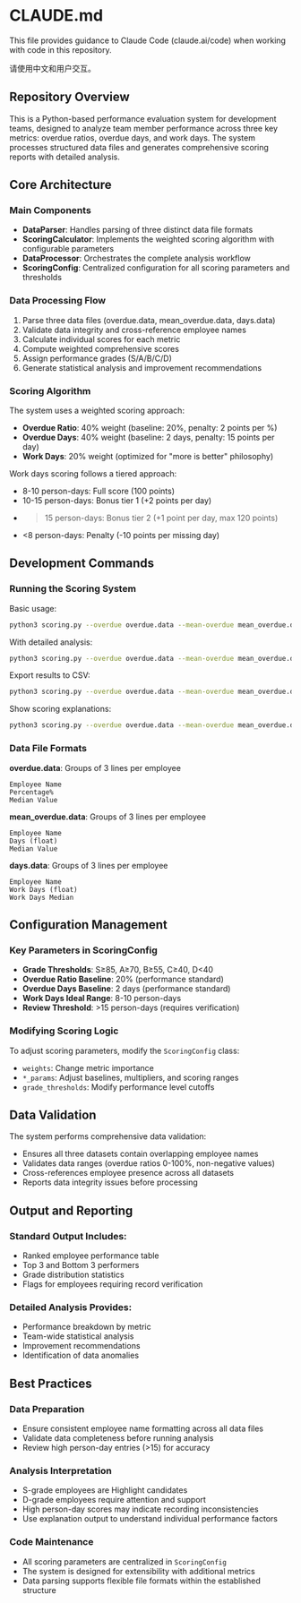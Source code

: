 # CLAUDE.md

This file provides guidance to Claude Code (claude.ai/code) when working with code in this repository.

请使用中文和用户交互。

## Repository Overview

This is a Python-based performance evaluation system for development teams, designed to analyze team member performance across three key metrics: overdue ratios, overdue days, and work days. The system processes structured data files and generates comprehensive scoring reports with detailed analysis.

## Core Architecture

### Main Components

- **DataParser**: Handles parsing of three distinct data file formats
- **ScoringCalculator**: Implements the weighted scoring algorithm with configurable parameters
- **DataProcessor**: Orchestrates the complete analysis workflow
- **ScoringConfig**: Centralized configuration for all scoring parameters and thresholds

### Data Processing Flow

1. Parse three data files (overdue.data, mean_overdue.data, days.data)
2. Validate data integrity and cross-reference employee names
3. Calculate individual scores for each metric
4. Compute weighted comprehensive scores
5. Assign performance grades (S/A/B/C/D)
6. Generate statistical analysis and improvement recommendations

### Scoring Algorithm

The system uses a weighted scoring approach:
- **Overdue Ratio**: 40% weight (baseline: 20%, penalty: 2 points per %)
- **Overdue Days**: 40% weight (baseline: 2 days, penalty: 15 points per day)
- **Work Days**: 20% weight (optimized for "more is better" philosophy)

Work days scoring follows a tiered approach:
- 8-10 person-days: Full score (100 points)
- 10-15 person-days: Bonus tier 1 (+2 points per day)
- >15 person-days: Bonus tier 2 (+1 point per day, max 120 points)
- <8 person-days: Penalty (-10 points per missing day)

## Development Commands

### Running the Scoring System

Basic usage:
```bash
python3 scoring.py --overdue overdue.data --mean-overdue mean_overdue.data --days days.data
```

With detailed analysis:
```bash
python3 scoring.py --overdue overdue.data --mean-overdue mean_overdue.data --days days.data --detailed
```

Export results to CSV:
```bash
python3 scoring.py --overdue overdue.data --mean-overdue mean_overdue.data --days days.data --output results.csv
```

Show scoring explanations:
```bash
python3 scoring.py --overdue overdue.data --mean-overdue mean_overdue.data --days days.data --explain
```

### Data File Formats

**overdue.data**: Groups of 3 lines per employee
```
Employee Name
Percentage%
Median Value
```

**mean_overdue.data**: Groups of 3 lines per employee
```
Employee Name
Days (float)
Median Value
```

**days.data**: Groups of 3 lines per employee
```
Employee Name
Work Days (float)
Work Days Median
```

## Configuration Management

### Key Parameters in ScoringConfig

- **Grade Thresholds**: S≥85, A≥70, B≥55, C≥40, D<40
- **Overdue Ratio Baseline**: 20% (performance standard)
- **Overdue Days Baseline**: 2 days (performance standard)
- **Work Days Ideal Range**: 8-10 person-days
- **Review Threshold**: >15 person-days (requires verification)

### Modifying Scoring Logic

To adjust scoring parameters, modify the `ScoringConfig` class:
- `weights`: Change metric importance
- `*_params`: Adjust baselines, multipliers, and scoring ranges
- `grade_thresholds`: Modify performance level cutoffs

## Data Validation

The system performs comprehensive data validation:
- Ensures all three datasets contain overlapping employee names
- Validates data ranges (overdue ratios 0-100%, non-negative values)
- Cross-references employee presence across all datasets
- Reports data integrity issues before processing

## Output and Reporting

### Standard Output Includes:
- Ranked employee performance table
- Top 3 and Bottom 3 performers
- Grade distribution statistics
- Flags for employees requiring record verification

### Detailed Analysis Provides:
- Performance breakdown by metric
- Team-wide statistical analysis
- Improvement recommendations
- Identification of data anomalies

## Best Practices

### Data Preparation
- Ensure consistent employee name formatting across all data files
- Validate data completeness before running analysis
- Review high person-day entries (>15) for accuracy

### Analysis Interpretation
- S-grade employees are Highlight candidates
- D-grade employees require attention and support
- High person-day scores may indicate recording inconsistencies
- Use explanation output to understand individual performance factors

### Code Maintenance
- All scoring parameters are centralized in `ScoringConfig`
- The system is designed for extensibility with additional metrics
- Data parsing supports flexible file formats within the established structure